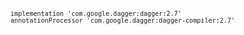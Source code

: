 <code>
    

    implementation 'com.google.dagger:dagger:2.7'
    annotationProcessor 'com.google.dagger:dagger-compiler:2.7'
    
</code>